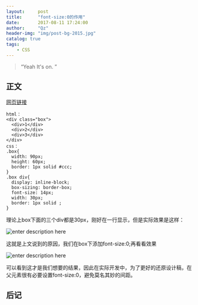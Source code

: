 ```yaml
---
layout:     post
title:      "font-size:0的作用"
date:       2017-08-11 17:24:00
author:     "Qz"
header-img: "img/post-bg-2015.jpg"
catalog: true
tags:
    - CSS
---
```


> “Yeah It's on. ”


## 正文
[网页链接](http://www.cnblogs.com/guagnxu/p/6382163.html)
```
html：
<div class="box">
  <div>1</div>
  <div>2</div>
  <div>3</div>
</div>
css：
.box{
  width: 90px;
  height: 60px;
  border: 1px solid #ccc;
}
.box div{
  display: inline-block;
  box-sizing: border-box;
  font-size: 14px;
  width: 30px;
  border: 1px solid ;
}
```
理论上box下面的三个div都是30px，刚好在一行显示，但是实际效果是这样：

![enter description here][1]

这就是上文说到的原因，我们在box下添加font-size:0;再看看效果

![enter description here][2]

可以看到这才是我们想要的结果，因此在实际开发中，为了更好的还原设计稿，在父元素很有必要设置font-size:0，避免莫名其妙的间距。
## 后记


  [1]: http://images2015.cnblogs.com/blog/1098079/201702/1098079-20170209145030213-330247522.png
  [2]: http://images2015.cnblogs.com/blog/1098079/201702/1098079-20170209145334791-2090940407.png